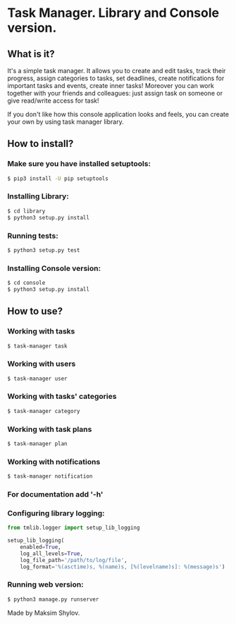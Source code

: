# Task Manager. Library and Console version. #

## What is it? ##

It's a simple task manager. It allows you to create and edit tasks, track their progress, assign categories to tasks, set deadlines, create notifications for important tasks and events, create inner tasks! Moreover you can work together with your friends and colleagues: just assign task on someone or give read/write access for task!

If you don't like how this console application looks and feels, you can create your own by using task manager library.

## How to install? ##

### Make sure you have installed setuptools: ###

```bash
$ pip3 install -U pip setuptools 
```

### Installing Library: ###

```bash
$ cd library
$ python3 setup.py install
```

### Running tests: ###
```bash
$ python3 setup.py test
```

### Installing Console version: ###
```bash
$ cd console
$ python3 setup.py install
```

## How to use? ##

### Working with tasks ###
```bash
$ task-manager task
```

### Working with users ###
```bash
$ task-manager user
```

### Working with tasks' categories ###
```bash
$ task-manager category
```

### Working with task plans ###
```bash
$ task-manager plan
```

### Working with notifications ###
```bash
$ task-manager notification
```

### For documentation add '-h' ###


### Configuring library logging: ###
```python
from tmlib.logger import setup_lib_logging

setup_lib_logging(
	enabled=True,
	log_all_levels=True,
	log_file_path='/path/to/log/file',
	log_format='%(asctime)s, %(name)s, [%(levelname)s]: %(message)s')
```

### Running web version: ###
```bash
$ python3 manage.py runserver
```

Made by Maksim Shylov.
